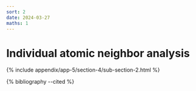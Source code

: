```yaml
---
sort: 2
date: 2024-03-27
maths: 1
---
```


# Individual atomic neighbor analysis

{% include appendix/app-5/section-4/sub-section-2.html %}

{% bibliography --cited %}

